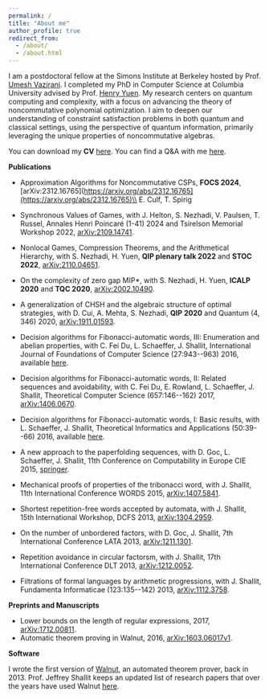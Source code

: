 ```yaml
---
permalink: /
title: "About me"
author_profile: true
redirect_from: 
  - /about/
  - /about.html
---
```


I am a postdoctoral fellow at the Simons Institute at Berkeley hosted by Prof. [Umesh Vazirani](https://people.eecs.berkeley.edu/~vazirani/). I completed my PhD in Computer Science at Columbia University advised by Prof. [Henry Yuen](https://www.henryyuen.net/). My research centers on quantum computing and complexity, with a focus on advancing the theory of noncommutative polynomial optimization. I aim to deepen our understanding of constraint satisfaction problems in both quantum and classical settings, using the perspective of quantum information, primarily leveraging the unique properties of noncommutative algebras.

You can download my **CV** [here](/files/cv.pdf). You can find a Q&A with me [here](https://quantum.columbia.edu/news/quantum-qa-phd-student-hamoon-mousavi). 

**Publications**
+ Approximation Algorithms for Noncommutative CSPs, **FOCS 2024**, [arXiv:2312.16765](https://arxiv.org/abs/2312.16765](https://arxiv.org/abs/2312.16765)\\
  E. Culf, T. Spirig

+ Synchronous Values of Games, with J. Helton, S. Nezhadi, V. Paulsen, T. Russel, Annales Henri Poincaré (1-41) 2024 and Tsirelson Memorial Workshop 2022, [arXiv:2109.14741](https://arxiv.org/abs/2109.14741).

+ Nonlocal Games, Compression Theorems, and the Arithmetical Hierarchy, with S. Nezhadi, H. Yuen, **QIP plenary talk 2022** and **STOC 2022**, [arXiv:2110.04651](https://arxiv.org/abs/2110.04651).

+ On the complexity of zero gap MIP*, with S. Nezhadi, H. Yuen, **ICALP 2020** and **TQC 2020**, [arXiv:2002.10490](https://arxiv.org/abs/2002.10490]).

+ A generalization of CHSH and the algebraic structure of optimal strategies, with D. Cui, A. Mehta, S. Nezhadi, **QIP 2020** and Quantum (4, 346) 2020, [arXiv:1911.01593](https://arxiv.org/abs/1911.01593).


+ Decision algorithms for Fibonacci-automatic words, III: Enumeration and abelian properties, with C. Fei Du, L. Schaeffer, J. Shallit, International Journal of Foundations of Computer Science (27:943--963) 2016, available [here](https://www.worldscientific.com/doi/abs/10.1142/S0129054116500386?srsltid=AfmBOopcvvAYepum-7i2h_770fyc8YLEjg8_1MZ2PkuZRJXNjlcy7e1x).

+ Decision algorithms for Fibonacci-automatic words, II: Related sequences and avoidability, with C. Fei Du, E. Rowland, L. Schaeffer, J. Shallit, Theoretical Computer Science (657:146--162) 2017, [arXiv:1406.0670](https://arxiv.org/abs/1406.0670).

+ Decision algorithms for Fibonacci-automatic words, I: Basic results, with L. Schaeffer, J. Shallit, Theoretical Informatics and Applications (50:39--66) 2016, available [here](https://www.rairo-ita.org/articles/ita/abs/2016/01/ita160024/ita160024.html).

+ A new approach to the paperfolding sequences, with D. Goc, L. Schaeffer, J. Shallit, 11th Conference on Computability in Europe CIE 2015, [springer](https://link.springer.com/chapter/10.1007/978-3-319-20028-6_4).

+ Mechanical proofs of properties of the tribonacci word, with J. Shallit, 11th International Conference WORDS 2015, [arXiv:1407.5841](https://arxiv.org/abs/1407.5841).

+ Shortest repetition-free words accepted by automata, with J. Shallit, 15th International Workshop, DCFS 2013, [arXiv:1304.2959](https://arxiv.org/abs/1304.2959).

+ On the number of unbordered factors, with D. Goc, J. Shallit, 7th International Conference LATA 2013, [arXiv:1211.1301](https://arxiv.org/abs/1211.1301).

+ Repetition avoidance in circular factorsm, with J. Shallit, 17th International Conference DLT 2013, [arXiv:1212.0052](https://arxiv.org/abs/1212.0052).

+ Filtrations of formal languages by arithmetic progressions, with J. Shallit, Fundamenta Informaticae (123:135--142) 2013, [arXiv:1112.3758](https://arxiv.org/abs/1112.3758}{arXiv:1112.3758).

**Preprints and Manuscripts**
+ Lower bounds on the length of regular expressions, 2017, [arXiv:1712.00811](https://arxiv.org/abs/1712.00811v2).
+ Automatic theorem proving in Walnut, 2016, [arXiv:1603.06017v1](https://arxiv.org/abs/1603.06017}{arXiv:1603.06017v1).

**Software**

  I wrote the first version of [Walnut](https://github.com/hamousavi/Walnut), an automated theorem prover, back in 2013. Prof. Jeffrey Shallit keeps an updated list of research papers that over the years have used Walnut [here](https://cs.uwaterloo.ca/~shallit/walnut.html).



  


